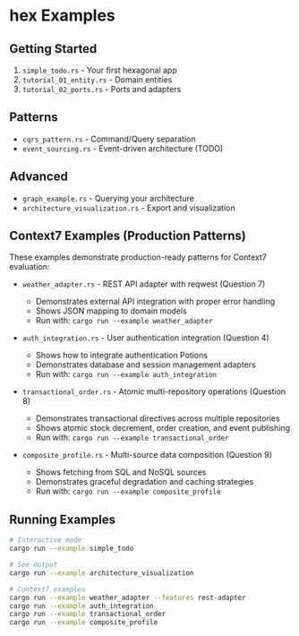 # hex Examples

## Getting Started
1. `simple_todo.rs` - Your first hexagonal app
2. `tutorial_01_entity.rs` - Domain entities
3. `tutorial_02_ports.rs` - Ports and adapters

## Patterns
- `cqrs_pattern.rs` - Command/Query separation
- `event_sourcing.rs` - Event-driven architecture (TODO)

## Advanced
- `graph_example.rs` - Querying your architecture
- `architecture_visualization.rs` - Export and visualization

## Context7 Examples (Production Patterns)
These examples demonstrate production-ready patterns for Context7 evaluation:

- `weather_adapter.rs` - REST API adapter with reqwest (Question 7)
  - Demonstrates external API integration with proper error handling
  - Shows JSON mapping to domain models
  - Run with: `cargo run --example weather_adapter`

- `auth_integration.rs` - User authentication integration (Question 4)
  - Shows how to integrate authentication Potions
  - Demonstrates database and session management adapters
  - Run with: `cargo run --example auth_integration`

- `transactional_order.rs` - Atomic multi-repository operations (Question 8)
  - Demonstrates transactional directives across multiple repositories
  - Shows atomic stock decrement, order creation, and event publishing
  - Run with: `cargo run --example transactional_order`

- `composite_profile.rs` - Multi-source data composition (Question 9)
  - Shows fetching from SQL and NoSQL sources
  - Demonstrates graceful degradation and caching strategies
  - Run with: `cargo run --example composite_profile`

## Running Examples
```bash
# Interactive mode
cargo run --example simple_todo

# See output
cargo run --example architecture_visualization

# Context7 examples
cargo run --example weather_adapter --features rest-adapter
cargo run --example auth_integration
cargo run --example transactional_order
cargo run --example composite_profile
```
